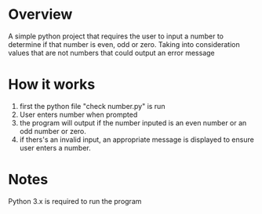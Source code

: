 # Overview
A simple python project that requires the user to input a number to determine if that number is even, odd or zero. Taking into consideration values that are not numbers that could output an error message

# How it works
1. first the python file "check number.py" is run
2. User enters number when prompted
3. the program will output if the number inputed is an even number or an odd number or zero.
4. if thers's an invalid input, an appropriate message is displayed to ensure user enters a number.

# Notes
Python 3.x is required to run the program

